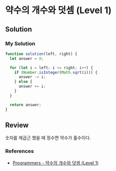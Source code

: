 # 약수의 개수와 덧셈 (Level 1)

## Solution

### My Solution

```js
function solution(left, right) {
  let answer = 0;

  for (let i = left; i <= right; i++) {
    if (Number.isInteger(Math.sqrt(i))) {
      answer -= i;
    } else {
      answer += i;
    }
  }

  return answer;
}
```

## Review

숫자를 제곱근 했을 때 정수면 약수가 홀수이다.

### References

- [Programmers - 약수의 개수와 덧셈 (Level 1)](https://programmers.co.kr/learn/courses/30/lessons/77884)
